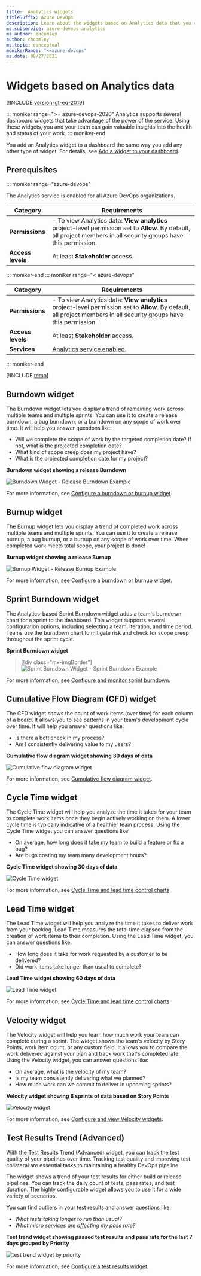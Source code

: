 ```yaml
---
title:  Analytics widgets 
titleSuffix: Azure DevOps
description: Learn about the widgets based on Analytics data that you can add to a dashboard in Azure DevOps.
ms.subservice: azure-devops-analytics
ms.author: chcomley
author: chcomley
ms.topic: conceptual
monikerRange: "<=azure-devops"
ms.date: 09/27/2021
---
```


# Widgets based on Analytics data

[!INCLUDE [version-gt-eq-2019](../../includes/version-gt-eq-2019.md)]

::: moniker range=">= azure-devops-2020"
Analytics supports several dashboard widgets that take advantage of the power of the service. Using these widgets, you and your team can gain valuable insights into the health and status of your work. 
::: moniker-end

You add an Analytics widget to a dashboard the same way you add any other type of widget. For details, see [Add a widget to your dashboard](add-widget-to-dashboard.md). 

## Prerequisites

::: moniker range="azure-devops"

The Analytics service is enabled for all Azure DevOps organizations.

|Category  | Requirements |
|-------------|-------------|
| **Permissions**   |- To view Analytics data: **View analytics** project-level permission set to **Allow**. By default, all project members in all security groups have this permission.    |
|**Access levels**  | At least  **Stakeholder** access.    |

::: moniker-end
::: moniker range="< azure-devops"

|Category  | Requirements |
|-------------|-------------|
| **Permissions**   |- To view Analytics data: **View analytics** project-level permission set to **Allow**. By default, all project members in all security groups have this permission.    |
|**Access levels**  | At least  **Stakeholder** access.    |
|**Services**   | [Analytics service enabled](../../report/dashboards/analytics-extension.md).   |
 
::: moniker-end

[!INCLUDE [temp](../includes/boards-disabled.md)]

## Burndown widget

The Burndown widget lets you display a trend of remaining work across multiple teams and multiple sprints. You can use it to create a release burndown, a bug burndown, or a burndown on any scope of work over time. It will help you answer questions like: 

* Will we complete the scope of work by the targeted completion date? If not, what is the projected completion date?
* What kind of scope creep does my project have?
* What is the projected completion date for my project?

**Burndown widget showing a release Burndown**

![Burndown Widget - Release Burndown Example](./media/burndown-ax-catalog.png)

For more information, see [Configure a burndown or burnup widget](configure-burndown-burnup-widgets.md).  

## Burnup widget

The Burnup widget lets you display a trend of completed work across multiple teams and multiple sprints. You can use it to create a release burnup, a bug burnup, or a burnup on any scope of work over time. When completed work meets total scope, your project is done! 

**Burnup widget showing a release Burnup**

![Burnup Widget - Release Burnup Example](./media/burnup-ax-catalog.png)

For more information, see [Configure a burndown or burnup widget](configure-burndown-burnup-widgets.md).  

## Sprint Burndown widget 

The Analytics-based Sprint Burndown widget adds a team's burndown chart for a sprint to the dashboard. This widget supports several configuration options, including selecting a team, iteration, and time period. Teams use the burndown chart to mitigate risk and check for scope creep throughout the sprint cycle. 

**Sprint Burndown widget**

> [!div class="mx-imgBorder"] 
> ![Sprint Burndown Widget - Sprint Burndown Example](media/sprint-burndown/sprint-burndown-widget.png)

For more information, see [Configure and monitor sprint burndown](configure-sprint-burndown.md).  

## Cumulative Flow Diagram (CFD) widget

The CFD widget shows the count of work items (over time) for each column of a board. It allows you to see patterns in your team's development cycle over time. It will help you answer questions like: 
* Is there a bottleneck in my process? 
* Am I consistently delivering value to my users? 

**Cumulative flow diagram widget showing 30 days of data**

![Cumulative flow diagram widget](./media/cdf-big-widget.png) 

For more information, see [Cumulative flow diagram widget](cumulative-flow.md).  

## Cycle Time widget

The Cycle Time widget will help you analyze the time it takes for your team to complete work items once they begin actively working on them. A lower cycle time is typically indicative of a healthier team process. Using the Cycle Time widget you can answer questions like: 
* On average, how long does it take my team to build a feature or fix a bug? 
* Are bugs costing my team many development hours?

**Cycle Time widget showing 30 days of data**

![Cycle Time widget](media/cycle-time-planning.png) 

For more information, see [Cycle Time and lead time control charts](cycle-time-and-lead-time.md).  

## Lead Time widget

The Lead Time widget will help you analyze the time it takes to deliver work from your backlog. Lead Time measures the total time elapsed from the creation of work items to their completion. Using the Lead Time widget, you can answer questions like: 
* How long does it take for work requested by a customer to be delivered?
* Did work items take longer than usual to complete?

**Lead Time widget showing 60 days of data**

![Lead Time widget](media/lead-time-control-chart.png) 

For more information, see [Cycle Time and lead time control charts](cycle-time-and-lead-time.md). 

## Velocity widget

The Velocity widget will help you learn how much work your team can complete during a sprint. The widget shows the team's velocity by Story Points, work item count, or any custom field. It allows you to compare the work delivered against your plan and track work that's completed late. Using the Velocity widget, you can answer questions like:
* On average, what is the velocity of my team?
* Is my team consistently delivering what we planned?
* How much work can we commit to deliver in upcoming sprints? 

**Velocity widget showing 8 sprints of data based on Story Points**

![Velocity widget](./media/Velocity-ax-catalog.png)
 

For more information, see [Configure and view Velocity widgets](team-velocity.md).  

## Test Results Trend (Advanced)

With the Test Results Trend (Advanced) widget, you can track the test quality of your pipelines over time. Tracking test quality and improving test collateral are essential tasks to maintaining a healthy DevOps pipeline.  

The widget shows a trend of your test results for either build or release pipelines. You can track the daily count of tests, pass rates, and test duration. The highly configurable widget allows you to use it for a wide variety of scenarios. 

You can find outliers in your test results and answer questions like:
- *What tests taking longer to run than usual?*
- *What micro services are affecting my pass rate?*

**Test trend widget showing passed test results and pass rate for the last 7 days grouped by Priority**

![test trend widget by priority](media/test-results-trend-widget/passed-bypriority-pass.png)

For more information, see [Configure a test results widget](configure-test-results-trend.md).
